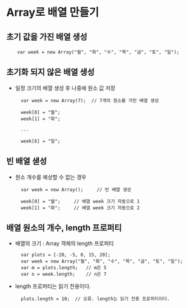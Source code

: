 # Array로 배열 만들기

## 초기 값을 가진 배열 생성

        var week = new Array("월", "화", "수", "목", "금", "토", "일");


## 초기화 되지 않은 배열 생성

- 일정 크기의 배열 생성 후 나중에 원소 값 저장

        var week = new Array(7);  // 7개의 원소를 가진 배열 생성

        week[0] = "월";
        week[1] = "화";

        ...

        week[6] = "일";


## 빈 배열 샏성

- 원소 개수를 예상할 수 없는 경우

        var week = new Array();     // 빈 배열 생성

        week[0] = "월";     // 배열 week 크기 자동으로 1
        week[1] = "화";     // 배열 week 크기 자동으로 2


## 배열 원소의 개수, length 프로퍼티

- 배열의 크기 : Array 객체의 length 프로퍼티

        var plots = [-20, -5, 0, 15, 20];
        var week = new Array("월", "화", "수", "목", "금", "토", "일");
        var m = plots.length;   // m은 5
        var n = week.length;    // n은 7

- length 프로퍼티는 읽기 전용이다.

        plots.length = 10;  // 오류. length는 읽기 전용 프로퍼티이다.
